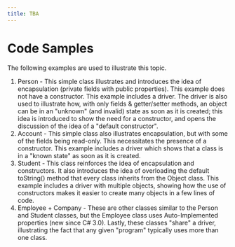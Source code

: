 ```yaml
---
title: TBA
---
```

# Code Samples

The following examples are used to illustrate this topic.

1. Person - This simple class illustrates and introduces the idea of encapsulation (private fields with public properties). This example does not have a constructor. This example includes a driver. The driver is also used to illustrate how, with only fields & getter/setter methods, an object can be in an "unknown" (and invalid) state as soon as it is created; this idea is introduced to show the need for a constructor, and opens the discussion of the idea of a "default constructor". 
2. Account - This simple class also illustrates encapsulation, but with some of the fields being read-only. This necessitates the presence of a constructor. This example includes a driver which shows that a class is in a "known state" as soon as it is created. 
3. Student - This class reinforces the idea of encapsulation and constructors. It also introduces the idea of overloading the default toString() method that every class inherits from the Object class. This example includes a driver with multiple objects, showing how the use of constructors makes it easier to create many objects in a few lines of code. 
4. Employee + Company - These are other classes similar to the Person and Student classes, but the Employee class uses Auto-Implemented properties (new since C# 3.0). Lastly, these classes "share" a driver, illustrating the fact that any given "program" typically uses more than one class.


